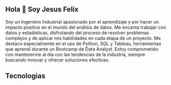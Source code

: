 ## Hola 👋 Soy Jesus Felix

Soy un Ingeniero Industrial apasionado por el aprendizaje y por hacer un impacto positivo en el mundo del análisis de datos. Me encanta trabajar con datos y estadísticas, disfrutando del proceso de resolver problemas complejos y de aplicar mis habilidades en cada etapa de un proyecto. Me destaco especialmente en el uso de Python, SQL y Tableau, herramientas que aprendí durante un Bootcamp de Data Analyst. Estoy comprometido con mantenerme al día con las tendencias de la industria, siempre buscando innovar y ofrecer soluciones efectivas.

## Tecnologias
